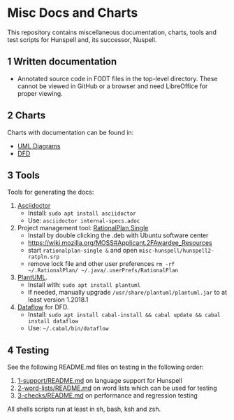 # Misc Docs and Charts

This repository contains miscellaneous documentation, charts, tools and test scripts for Hunspell and, its successor, Nuspell.


## 1 Written documentation

* Annotated source code in FODT files in the top-level directory. These cannot be viewed in GitHub or a browser and need LibreOffice for proper viewing.

## 2 Charts

Charts with documentation can be found in:

* [UML Diagrams](uml/README.md)
* [DFD](dfd/)


## 3 Tools

Tools for generating the docs:

1.  [Asciidoctor](http://asciidoctor.org/)
      - Install: `sudo apt install asciidoctor`
      - Use: `asciidoctor internal-specs.adoc`
2.  Project management tool: [RationalPlan
    Single](https://www.rationalplan.com/on-premise/#single)
      - Install by double clicking the .deb with Ubuntu software center
      - <https://wiki.mozilla.org/MOSS#Applicant.2FAwardee_Resources>
      - start `rationalplan-single &` and open
        `misc-hunspell/hunspell2-ratpln.srp`
      - remove lock file and other user preferences `rm -rf
        ~/.RationalPlan/ ~/.java/.userPrefs/RationalPlan`
3.  [PlantUML](http://plantuml.com/).
      - Install with: `sudo apt install plantuml`
      - If needed, manually upgrade `/usr/share/plantuml/plantuml.jar` to at least version 1.2018.1
4.  [Dataflow](https://github.com/sonyxperiadev/dataflow) for DFD.
      - Install: `sudo apt install cabal-install && cabal update &&
        cabal install dataflow`
      - Use: `~/.cabal/bin/dataflow`


## 4 Testing

See the following README.md files on testing in the following order:
1. [1-support/README.md](1-support/README.md) on language support for Hunspell
2. [2-word-lists/README.md](2-word-lists/README.md) on word lists which can be used for testing
3. [3-checks/README.md](3-checks/README.md) on performance and regression testing

All shells scripts run at least in sh, bash, ksh and zsh.
